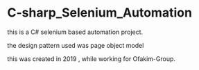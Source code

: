 # C-sharp_Selenium_Automation

this is a C# selenium based automation project.

the design pattern used was page object model

this was created in 2019 , while working for Ofakim-Group.



